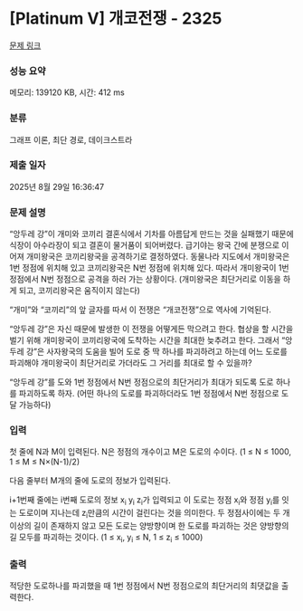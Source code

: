 # [Platinum V] 개코전쟁 - 2325 

[문제 링크](https://www.acmicpc.net/problem/2325) 

### 성능 요약

메모리: 139120 KB, 시간: 412 ms

### 분류

그래프 이론, 최단 경로, 데이크스트라

### 제출 일자

2025년 8월 29일 16:36:47

### 문제 설명

<p>“앙두레 강”이 개미와 코끼리 결혼식에서 기차를 아름답게 만드는 것을 실패했기 때문에 식장이 아수라장이 되고 결혼이 물거품이 되어버렸다. 급기야는 왕국 간에 분쟁으로 이어져 개미왕국은 코끼리왕국을 공격하기로 결정하였다. 동물나라 지도에서 개미왕국은 1번 정점에 위치해 있고 코끼리왕국은 N번 정점에 위치해 있다. 따라서 개미왕국이 1번 정점에서 N번 정점으로 공격을 하러 가는 상황이다. (개미왕국은 최단거리로 이동을 하게 되고, 코끼리왕국은 움직이지 않는다)</p>

<p>“개미”와 “코끼리”의 앞 글자를 따서 이 전쟁은 “개코전쟁”으로 역사에 기억된다.</p>

<p>“앙두레 강”은 자신 때문에 발생한 이 전쟁을 어떻게든 막으려고 한다. 협상을 할 시간을 벌기 위해 개미왕국이 코끼리왕국에 도착하는 시간을 최대한 늦추려고 한다. 그래서 “앙두레 강”은 사자왕국의 도움을 빌어 도로 중 딱 하나를 파괴하려고 하는데 어느 도로를 파괴해야 개미왕국이 최단거리로 가더라도 그 거리를 최대로 할 수 있을까?</p>

<p>“앙두레 강”를 도와 1번 정점에서 N번 정점으로의 최단거리가 최대가 되도록 도로 하나를 파괴하도록 하자. (어떤 하나의 도로를 파괴하더라도 1번 정점에서 N번 정점으로 도달 가능하다)</p>

### 입력 

 <p>첫 줄에 N과 M이 입력된다. N은 정점의 개수이고 M은 도로의 수이다. (1 ≤ N ≤ 1000, 1 ≤ M ≤ N×(N-1)/2)</p>

<p>다음 줄부터 M개의 줄에 도로의 정보가 입력된다.</p>

<p>i+1번째 줄에는 i번째 도로의 정보 x<sub>i</sub> y<sub>i</sub> z<sub>i</sub>가 입력되고 이 도로는 정점 x<sub>i</sub>와 정점 y<sub>i</sub>를 잇는 도로이며 지나는데 z<sub>i</sub>만큼의 시간이 걸린다는 것을 의미한다. 두 정점사이에는 두 개 이상의 길이 존재하지 않고 모든 도로는 양방향이며 한 도로를 파괴하는 것은 양방향의 길 모두를 파괴하는 것이다. (1 ≤ x<sub>i</sub>, y<sub>i</sub> ≤ N, 1 ≤ z<sub>i</sub> ≤ 1000)</p>

### 출력 

 <p>적당한 도로하나를 파괴했을 때 1번 정점에서 N번 정점으로의 최단거리의 최댓값을 출력한다.</p>

